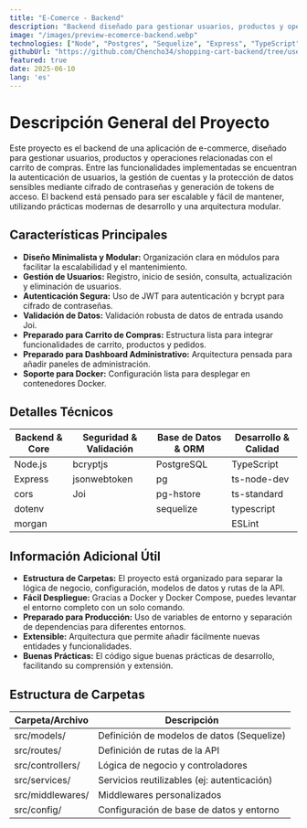 ```yaml
---
title: "E-Comerce - Backend"
description: "Backend diseñado para gestionar usuarios, productos y operaciones relacionadas con el carrito de compras. Entre las funcionalidades implementadas se encuentran la autenticación de usuarios, la gestión de cuentas y la protección de datos sensibles mediante cifrado de contraseñas y generación de tokens de acceso."
image: "/images/preview-ecomerce-backend.webp"
technologies: ["Node", "Postgres", "Sequelize", "Express", "TypeScript", "Docker", "Jwt"]
githubUrl: "https://github.com/Chencho34/shopping-cart-backend/tree/user-endpoints"
featured: true
date: 2025-06-10
lang: 'es'
---
```


# Descripción General del Proyecto

Este proyecto es el backend de una aplicación de e-commerce, diseñado para gestionar usuarios, productos y operaciones relacionadas con el carrito de compras. Entre las funcionalidades implementadas se encuentran la autenticación de usuarios, la gestión de cuentas y la protección de datos sensibles mediante cifrado de contraseñas y generación de tokens de acceso. El backend está pensado para ser escalable y fácil de mantener, utilizando prácticas modernas de desarrollo y una arquitectura modular.

## Características Principales

- **Diseño Minimalista y Modular:** Organización clara en módulos para facilitar la escalabilidad y el mantenimiento.
- **Gestión de Usuarios:** Registro, inicio de sesión, consulta, actualización y eliminación de usuarios.
- **Autenticación Segura:** Uso de JWT para autenticación y bcrypt para cifrado de contraseñas.
- **Validación de Datos:** Validación robusta de datos de entrada usando Joi.
- **Preparado para Carrito de Compras:** Estructura lista para integrar funcionalidades de carrito, productos y pedidos.
- **Preparado para Dashboard Administrativo:** Arquitectura pensada para añadir paneles de administración.
- **Soporte para Docker:** Configuración lista para desplegar en contenedores Docker.

## Detalles Técnicos

| Backend & Core         | Seguridad & Validación      | Base de Datos & ORM         | Desarrollo & Calidad      |
|------------------------|----------------------------|-----------------------------|---------------------------|
| Node.js                | bcryptjs                   | PostgreSQL                  | TypeScript                |
| Express                | jsonwebtoken               | pg                          | ts-node-dev               |
| cors                   | Joi                        | pg-hstore                   | ts-standard               |
| dotenv                 |                            | sequelize                   | typescript                |
| morgan                 |                            |                             | ESLint                    |

## Información Adicional Útil

- **Estructura de Carpetas:** El proyecto está organizado para separar la lógica de negocio, configuración, modelos de datos y rutas de la API.
- **Fácil Despliegue:** Gracias a Docker y Docker Compose, puedes levantar el entorno completo con un solo comando.
- **Preparado para Producción:** Uso de variables de entorno y separación de dependencias para diferentes entornos.
- **Extensible:** Arquitectura que permite añadir fácilmente nuevas entidades y funcionalidades.
- **Buenas Prácticas:** El código sigue buenas prácticas de desarrollo, facilitando su comprensión y extensión.

## Estructura de Carpetas

| Carpeta/Archivo   | Descripción                                      |
|-------------------|--------------------------------------------------|
| src/models/       | Definición de modelos de datos (Sequelize)        |
| src/routes/       | Definición de rutas de la API                     |
| src/controllers/  | Lógica de negocio y controladores                 |
| src/services/     | Servicios reutilizables (ej: autenticación)       |
| src/middlewares/  | Middlewares personalizados                        |
| src/config/       | Configuración de base de datos y entorno          |

